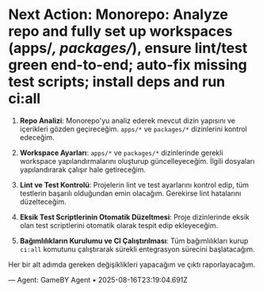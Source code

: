 # Next Action: Monorepo: Analyze repo and fully set up workspaces (apps/*, packages/*), ensure lint/test green end-to-end; auto-fix missing test scripts; install deps and run ci:all

1. **Repo Analizi**: Monorepo'yu analiz ederek mevcut dizin yapısını ve içerikleri gözden geçireceğim. `apps/*` ve `packages/*` dizinlerini kontrol edeceğim.

2. **Workspace Ayarları**: `apps/*` ve `packages/*` dizinlerinde gerekli workspace yapılandırmalarını oluşturup güncelleyeceğim. İlgili dosyaları yapılandırarak çalışır hale getireceğim.

3. **Lint ve Test Kontrolü**: Projelerin lint ve test ayarlarını kontrol edip, tüm testlerin başarılı olduğundan emin olacağım. Gerekirse lint hatalarını düzelteceğim.

4. **Eksik Test Scriptlerinin Otomatik Düzeltmesi**: Proje dizinlerinde eksik olan test scriptlerini otomatik olarak tespit edip ekleyeceğim. 

5. **Bağımlılıkların Kurulumu ve CI Çalıştırılması**: Tüm bağımlılıkları kurup `ci:all` komutunu çalıştırarak sürekli entegrasyon sürecini başlatacağım. 

Her bir alt adımda gereken değişiklikleri yapacağım ve çıktı raporlayacağım.

— Agent: GameBY Agent • 2025-08-16T23:19:04.691Z
